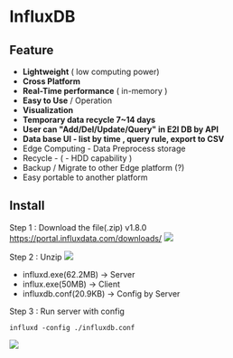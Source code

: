 # InfluxDB

## Feature
* **Lightweight** ( low computing power)
* **Cross Platform**
* **Real-Time performance** ( in-memory )
* **Easy to Use** / Operation
* **Visualization**
* **Temporary data recycle 7~14 days**
* **User can "Add/Del/Update/Query" in E2I DB by API**
* **Data base UI - list by time , query rule, export to CSV**
* Edge Computing - Data Preprocess storage
* Recycle - ( - HDD capability )
* Backup / Migrate to other Edge platform (?)
* Easy portable to another platform

## Install
Step 1 : Download the file(.zip) v1.8.0
https://portal.influxdata.com/downloads/
![](https://i.imgur.com/tWf0rBk.png)

Step 2 : Unzip
![](https://i.imgur.com/DJFne1l.png)
* influxd.exe(62.2MB) ->   Server
* influx.exe(50MB) ->    Client
* influxdb.conf(20.9KB) -> Config by Server 

Step 3 : Run server with config
```
influxd -config ./influxdb.conf
```
![](https://i.imgur.com/uKoeWKw.png)
